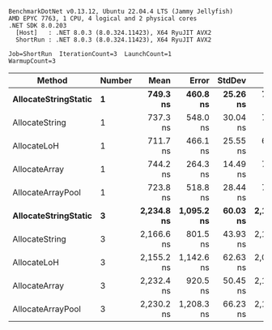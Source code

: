 ```

BenchmarkDotNet v0.13.12, Ubuntu 22.04.4 LTS (Jammy Jellyfish)
AMD EPYC 7763, 1 CPU, 4 logical and 2 physical cores
.NET SDK 8.0.203
  [Host]   : .NET 8.0.3 (8.0.324.11423), X64 RyuJIT AVX2
  ShortRun : .NET 8.0.3 (8.0.324.11423), X64 RyuJIT AVX2

Job=ShortRun  IterationCount=3  LaunchCount=1  
WarmupCount=3  

```
| Method               | Number | Mean       | Error      | StdDev   | Min        | Max        | Gen0   | Gen1   | Allocated |
|--------------------- |------- |-----------:|-----------:|---------:|-----------:|-----------:|-------:|-------:|----------:|
| **AllocateStringStatic** | **1**      |   **749.3 ns** |   **460.8 ns** | **25.26 ns** |   **734.4 ns** |   **778.5 ns** | **0.0124** | **0.0114** |   **1.02 KB** |
| AllocateString       | 1      |   737.3 ns |   548.0 ns | 30.04 ns |   704.9 ns |   764.3 ns | 0.0124 | 0.0114 |   1.02 KB |
| AllocateLoH          | 1      |   711.7 ns |   466.1 ns | 25.55 ns |   693.2 ns |   740.9 ns | 0.0124 | 0.0114 |   1.02 KB |
| AllocateArray        | 1      |   744.2 ns |   264.3 ns | 14.49 ns |   727.5 ns |   753.7 ns | 0.0124 | 0.0114 |   1.02 KB |
| AllocateArrayPool    | 1      |   723.8 ns |   518.8 ns | 28.44 ns |   707.3 ns |   756.6 ns | 0.0124 | 0.0114 |   1.02 KB |
| **AllocateStringStatic** | **3**      | **2,234.8 ns** | **1,095.2 ns** | **60.03 ns** | **2,172.3 ns** | **2,292.1 ns** | **0.0343** | **0.0305** |   **3.07 KB** |
| AllocateString       | 3      | 2,166.6 ns |   801.5 ns | 43.93 ns | 2,115.9 ns | 2,192.4 ns | 0.0343 | 0.0305 |   3.07 KB |
| AllocateLoH          | 3      | 2,155.2 ns | 1,142.6 ns | 62.63 ns | 2,084.3 ns | 2,203.1 ns | 0.0343 | 0.0305 |   3.07 KB |
| AllocateArray        | 3      | 2,232.4 ns |   920.5 ns | 50.45 ns | 2,183.0 ns | 2,283.9 ns | 0.0343 | 0.0305 |   3.07 KB |
| AllocateArrayPool    | 3      | 2,230.2 ns | 1,208.3 ns | 66.23 ns | 2,173.1 ns | 2,302.8 ns | 0.0343 | 0.0305 |   3.07 KB |
